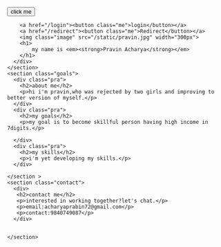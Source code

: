 <!DOCTYPE html>
<html lang="en">
<head>
    <meta charset="UTF-8">
    <meta name="viewport" content="width=device-width, initial-scale=1.0">
    <title>hancy pravin</title>
    <link rel="stylesheet" href="/static/style.css">
    </head>
<body>
    <section class="attractive"  >
      <div>
        <a href="/pravin"><button class="me">click me</button></a>

        <a href="/login"><button class="me">login</button></a>
        <a href="/redirect"><button class="me">Redirect</button></a>
        <img class="image" src="/static/pravin.jpg" width="300px">
        <h1>
            my name is <em><strong>Pravin Acharya</strong></em>
        </h1>
      </div>
    </section>
    <section class="goals">
      <div class="pra">
        <h2>about me</h2>
        <p>hi i'm pravin,who was rejected by two girls and improving to better version of myself.</p>
      </div>
      <div class="pra">
        <h2>my goals</h2>
        <p>my goal is to become skillful person having high income in 7digits.</p>

      </div>
      <div class="pra">
        <h2>my skills</h2>
        <p>i'm yet developing my skills.</p>
      </div>

    </section >
    <section class="contact">
      <div>
       <h2>contact me</h2>
       <p>interested in working together?let's chat.</p>
       <p>email:acharyaprabin72@gmail.com</p>
       <p>contact:9840749087</p>
      </div>


    </section>
    
</body>
</html>
